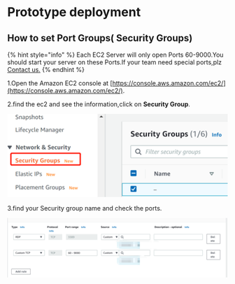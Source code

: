# Prototype deployment

## How to set Port Groups\( Security Groups\)

{% hint style="info" %}
Each EC2 Server will only open Ports 60-9000.You should start your server on these Ports.If your team need special ports,plz [Contact us.](../tech-support/online-support.md)
{% endhint %}

1.Open the Amazon EC2 console at [https://console.aws.amazon.com/ec2/](https://console.aws.amazon.com/ec2/).

2.find the ec2 and see the information,click on **Security Group**.

![](../.gitbook/assets/image-SG1.jpg)

3.find your Security group name and check the ports.

![](../.gitbook/assets/image-port.jpg)

